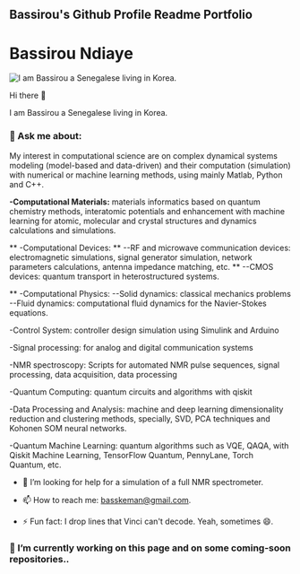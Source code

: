 ## Bassirou's Github Profile Readme Portfolio

# Bassirou Ndiaye

![I am Bassirou a Senegalese living in Korea.](https://pbs.twimg.com/profile_banners/377402778/1672025817/1080x360)


Hi there 👋

I am Bassirou a Senegalese living in Korea. 

### 💬 Ask me about:
My interest in computational science are on complex dynamical systems modeling (model-based and data-driven) and their computation (simulation) with numerical or machine learning methods, using mainly Matlab, Python and C++.

**-Computational Materials:** materials informatics based on quantum chemistry methods, interatomic potentials and enhancement with machine learning for atomic, molecular and crystal structures and dynamics calculations and simulations.

** -Computational Devices: 
** --RF and microwave communication devices: electromagnetic simulations, signal generator simulation, network parameters calculations, antenna impedance matching, etc.
** --CMOS devices: quantum transport in heterostructured systems.

** -Computational Physics:
--Solid dynamics: classical mechanics problems
--Fluid dynamics: computational fluid dynamics for the Navier-Stokes equations.

-Control System: controller design simulation using Simulink and Arduino

-Signal processing: for analog and digital communication systems

-NMR spectroscopy:
Scripts for automated NMR pulse sequences, signal processing, data acquisition, data processing

-Quantum Computing: quantum circuits and algorithms with qiskit

-Data Processing and Analysis: machine and deep learning dimensionality reduction and clustering methods, specially, SVD, PCA techniques and Kohonen SOM neural networks.

-Quantum Machine Learning: quantum algorithms such as VQE, QAQA, with Qiskit Machine Learning, TensorFlow Quantum, PennyLane, Torch Quantum, etc.


- 🤔 I’m looking for help for a simulation of a full NMR spectrometer.
- 📫 How to reach me: basskeman@gmail.com.

- ⚡ Fun fact: I drop lines that Vinci can't decode. Yeah, sometimes 😄.

### 🔭 I’m currently working on this page and on some coming-soon repositories..  
